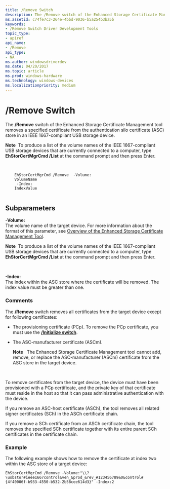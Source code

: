 ```yaml
---
title: /Remove Switch
description: The /Remove switch of the Enhanced Storage Certificate Management tool removes a specified certificate from the authentication silo certificate (ASC) store in an IEEE 1667-compliant USB storage device.Note  To produce a list of the volume names of the IEEE 1667-compliant USB storage devices that are currently connected to a computer, type EhStorCertMgrCmd /List at the command prompt and then press Enter.
ms.assetid: c74fe7c3-264e-4bbd-9036-b5a254b3ba5b
keywords:
- /Remove Switch Driver Development Tools
topic_type:
- apiref
api_name:
- /Remove
api_type:
- NA
ms.author: windowsdriverdev
ms.date: 04/20/2017
ms.topic: article
ms.prod: windows-hardware
ms.technology: windows-devices
ms.localizationpriority: medium
---
```


# /Remove Switch


The **/Remove** switch of the Enhanced Storage Certificate Management tool removes a specified certificate from the authentication silo certificate (ASC) store in an IEEE 1667-compliant USB storage device.

**Note**  To produce a list of the volume names of the IEEE 1667-compliant USB storage devices that are currently connected to a computer, type **EhStorCertMgrCmd /List** at the command prompt and then press Enter.

 

```
    EhStorCertMgrCmd /Remove  -Volume:
    VolumeName
     -Index:
    IndexValue
   
```

## <span id="Subparameters"></span><span id="subparameters"></span><span id="SUBPARAMETERS"></span>Subparameters


<span id="_______-Volume_______"></span><span id="_______-volume_______"></span><span id="_______-VOLUME_______"></span> **-Volume:**   
The volume name of the target device. For more information about the format of this parameter, see [Overview of the Enhanced Storage Certificate Management Tool](overview-of-the-enhanced-storage-certificate-management-tool.md).

**Note**  To produce a list of the volume names of the IEEE 1667-compliant USB storage devices that are currently connected to a computer, type **EhStorCertMgrCmd /List** at the command prompt and then press Enter.

 

<span id="_______-Index_______"></span><span id="_______-index_______"></span><span id="_______-INDEX_______"></span> **-Index:**   
The index within the ASC store where the certificate will be removed. The index value must be greater than one.

### <span id="comments"></span><span id="COMMENTS"></span>Comments

The **/Remove** switch removes all certificates from the target device except for following certificates:

-   The provisioning certificate (PCp). To remove the PCp certificate, you must use the [**/Initialize switch**](-initialize-switch.md).

-   The ASC-manufacturer certificate (ASCm).

    **Note**   The Enhanced Storage Certificate Management tool cannot add, remove, or replace the ASC-manufacturer (ASCm) certificate from the ASC store in the target device.

     

To remove certificates from the target device, the device must have been provisioned with a PCp certificate, and the private key of that certificate must reside in the host so that it can pass administrative authentication with the device.

If you remove an ASC-host certificate (ASCh), the tool removes all related signer certificates (SCh) in the ASCh certificate chain.

If you remove a SCh certificate from an ASCh certificate chain, the tool removes the specified SCh certificate together with its entire parent SCh certificates in the certificate chain.

### <span id="example"></span><span id="EXAMPLE"></span>Example

The following example shows how to remove the certificate at index two within the ASC store of a target device:

```
EhStorCertMgrCmd /Remove -Volume:"\\?\usbstor#ieee1667control&ven_&prod_&rev_#123456789&0&control#{4f40006f-b933-4550-b532-2b58cee614d3}" -Index:2
```

 

 





